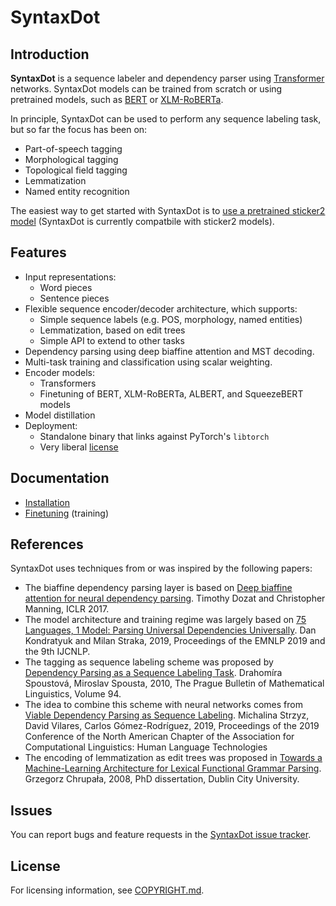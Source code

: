 # SyntaxDot

## Introduction

**SyntaxDot** is a sequence labeler and dependency parser using
[Transformer](https://arxiv.org/abs/1706.03762) networks. SyntaxDot models can
be trained from scratch or using pretrained models, such as
[BERT](https://arxiv.org/abs/1810.04805v2) or
[XLM-RoBERTa](https://arxiv.org/abs/1911.02116).

In principle, SyntaxDot can be used to perform any sequence labeling
task, but so far the focus has been on:

* Part-of-speech tagging
* Morphological tagging
* Topological field tagging
* Lemmatization
* Named entity recognition

The easiest way to get started with SyntaxDot is to [use a pretrained
sticker2
model](https://github.com/stickeritis/sticker2/blob/master/doc/pretrained.md)
(SyntaxDot is currently compatbile with sticker2 models).

## Features

* Input representations:
  - Word pieces
  - Sentence pieces
* Flexible sequence encoder/decoder architecture, which supports:
  * Simple sequence labels (e.g. POS, morphology, named entities)
  * Lemmatization, based on edit trees
  * Simple API to extend to other tasks
* Dependency parsing using deep biaffine attention and MST decoding.
* Multi-task training and classification using scalar weighting.
* Encoder models:
  * Transformers
  * Finetuning of BERT, XLM-RoBERTa, ALBERT, and SqueezeBERT models
* Model distillation
* Deployment:
  * Standalone binary that links against PyTorch's `libtorch`
  * Very liberal [license](LICENSE.md)

## Documentation

* [Installation](doc/install.md)
* [Finetuning](doc/finetune.md) (training)

## References

SyntaxDot uses techniques from or was inspired by the following papers:

* The biaffine dependency parsing layer is based on [Deep biaffine attention for
  neural dependency parsing](https://arxiv.org/pdf/1611.01734.pdf).
  Timothy Dozat and Christopher Manning, ICLR 2017.
* The model architecture and training regime was largely based on [75
  Languages, 1 Model: Parsing Universal Dependencies
  Universally](https://www.aclweb.org/anthology/D19-1279.pdf).  Dan
  Kondratyuk and Milan Straka, 2019, Proceedings of the EMNLP 2019 and
  the 9th IJCNLP.
* The tagging as sequence labeling scheme was proposed by [Dependency
  Parsing as a Sequence Labeling
  Task](https://www.degruyter.com/downloadpdf/j/pralin.2010.94.issue--1/v10108-010-0017-3/v10108-010-0017-3.pdf). Drahomíra
  Spoustová, Miroslav Spousta, 2010, The Prague Bulletin of
  Mathematical Linguistics, Volume 94.
* The idea to combine this scheme with neural networks comes from
  [Viable Dependency Parsing as Sequence
  Labeling](https://www.aclweb.org/anthology/papers/N/N19/N19-1077/). Michalina
  Strzyz, David Vilares, Carlos Gómez-Rodríguez, 2019, Proceedings of
  the 2019 Conference of the North American Chapter of the Association
  for Computational Linguistics: Human Language Technologies
* The encoding of lemmatization as edit trees was proposed in [Towards
  a Machine-Learning Architecture for Lexical Functional Grammar
  Parsing](http://grzegorz.chrupala.me/papers/phd-single.pdf).
  Grzegorz Chrupała, 2008, PhD dissertation, Dublin City University.

## Issues

You can report bugs and feature requests in the [SyntaxDot issue
tracker](https://github.com/tensordot/syntaxdot/issues).

## License

For licensing information, see [COPYRIGHT.md](COPYRIGHT.md).
